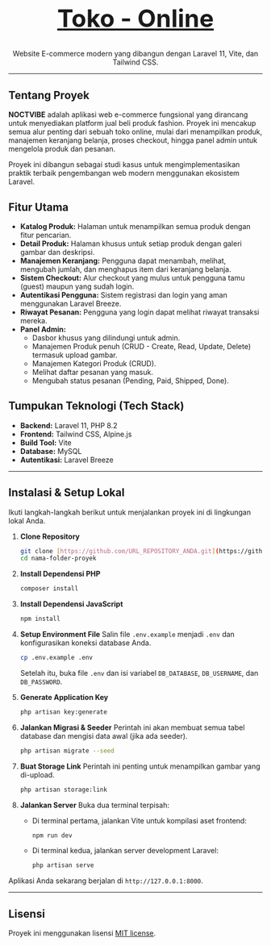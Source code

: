 <p align="center">
  <a href="#" target="_blank">
    <h1 align="center" style="font-size: 3rem; font-weight: bold;">Toko - Online</h1>
  </a>
</p>

<p align="center">
  Website E-commerce modern yang dibangun dengan Laravel 11, Vite, dan Tailwind CSS.
</p>

---

## Tentang Proyek

**NOCTVIBE** adalah aplikasi web e-commerce fungsional yang dirancang untuk menyediakan platform jual beli produk fashion. Proyek ini mencakup semua alur penting dari sebuah toko online, mulai dari menampilkan produk, manajemen keranjang belanja, proses checkout, hingga panel admin untuk mengelola produk dan pesanan.

Proyek ini dibangun sebagai studi kasus untuk mengimplementasikan praktik terbaik pengembangan web modern menggunakan ekosistem Laravel.

## Fitur Utama

-   **Katalog Produk:** Halaman untuk menampilkan semua produk dengan fitur pencarian.
-   **Detail Produk:** Halaman khusus untuk setiap produk dengan galeri gambar dan deskripsi.
-   **Manajemen Keranjang:** Pengguna dapat menambah, melihat, mengubah jumlah, dan menghapus item dari keranjang belanja.
-   **Sistem Checkout:** Alur checkout yang mulus untuk pengguna tamu (guest) maupun yang sudah login.
-   **Autentikasi Pengguna:** Sistem registrasi dan login yang aman menggunakan Laravel Breeze.
-   **Riwayat Pesanan:** Pengguna yang login dapat melihat riwayat transaksi mereka.
-   **Panel Admin:**
    -   Dasbor khusus yang dilindungi untuk admin.
    -   Manajemen Produk penuh (CRUD - Create, Read, Update, Delete) termasuk upload gambar.
    -   Manajemen Kategori Produk (CRUD).
    -   Melihat daftar pesanan yang masuk.
    -   Mengubah status pesanan (Pending, Paid, Shipped, Done).

## Tumpukan Teknologi (Tech Stack)

-   **Backend:** Laravel 11, PHP 8.2
-   **Frontend:** Tailwind CSS, Alpine.js
-   **Build Tool:** Vite
-   **Database:** MySQL
-   **Autentikasi:** Laravel Breeze

---

## Instalasi & Setup Lokal

Ikuti langkah-langkah berikut untuk menjalankan proyek ini di lingkungan lokal Anda.

1.  **Clone Repository**
    ```bash
    git clone [https://github.com/URL_REPOSITORY_ANDA.git](https://github.com/URL_REPOSITORY_ANDA.git)
    cd nama-folder-proyek
    ```

2.  **Install Dependensi PHP**
    ```bash
    composer install
    ```

3.  **Install Dependensi JavaScript**
    ```bash
    npm install
    ```

4.  **Setup Environment File**
    Salin file `.env.example` menjadi `.env` dan konfigurasikan koneksi database Anda.
    ```bash
    cp .env.example .env
    ```
    Setelah itu, buka file `.env` dan isi variabel `DB_DATABASE`, `DB_USERNAME`, dan `DB_PASSWORD`.

5.  **Generate Application Key**
    ```bash
    php artisan key:generate
    ```

6.  **Jalankan Migrasi & Seeder**
    Perintah ini akan membuat semua tabel database dan mengisi data awal (jika ada seeder).
    ```bash
    php artisan migrate --seed
    ```

7.  **Buat Storage Link**
    Perintah ini penting untuk menampilkan gambar yang di-upload.
    ```bash
    php artisan storage:link
    ```

8.  **Jalankan Server**
    Buka dua terminal terpisah:
    -   Di terminal pertama, jalankan Vite untuk kompilasi aset frontend:
        ```bash
        npm run dev
        ```
    -   Di terminal kedua, jalankan server development Laravel:
        ```bash
        php artisan serve
        ```

Aplikasi Anda sekarang berjalan di `http://127.0.0.1:8000`.

---

## Lisensi

Proyek ini menggunakan lisensi [MIT license](https://opensource.org/licenses/MIT).
